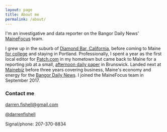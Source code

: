 ```yaml
---
layout: page
title: About me
permalink: /about/
---
```


I'm an investigative and data reporter on the Bangor Daily News' [MaineFocus](http://bangordailynews.com/mainefocus/) team. 

I grew up in the suburb of [Diamond Bar, California](https://en.wikipedia.org/wiki/Diamond_Bar,_California), before coming to Maine [for college](http://bowdoin.edu) and staying in Portland. Professionally, I spent a year as the first local editor for [Patch.com](https://patch.com/users/darren-fishell) in my hometown but came back to Maine for a reporting job at a small, [afternoon daily paper](http://timesrecord.com) in Brunswick. Landed next at [Mainebiz](http://mainebiz.com) before three years covering business, Maine's economy and energy for the [Bangor Daily News](http://bangordailynews.com). I joined the MaineFocus team in September 2017. 

### Contact me

[darren.fishell@gmail.com](mailto:darren.fishell@gmail.com)

[@darrenfishell](http://twitter.com/darrenfishell)

Signal/phone: 207-370-8834